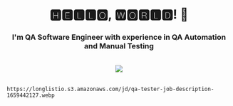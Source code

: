 <h1 align="center">
  🅷🅴🅻🅻🅾, 🆆🅾🆁🅻🅳! 👋  </h1>
 <div align="center">
<h3>I'm QA Software Engineer with experience in QA Automation and Manual Testing </h3>
  </div><br>
  <div align="center">
  <img src="https://as2.ftcdn.net/v2/jpg/02/92/50/81/1000_F_292508157_yIbENLP5Bry8a97l5OXRrkiCZYR5ZtQN.jpg">
    </div>
<br>

	https://longlistio.s3.amazonaws.com/jd/qa-tester-job-description-1659442127.webp
<!--
**TeddyArm/TeddyArm** is a ✨ _special_ ✨ repository because its `README.md` (this file) appears on your GitHub profile.

Here are some ideas to get you started:

- 🔭 I’m currently working on ...
- 🌱 I’m currently learning ...
- 👯 I’m looking to collaborate on ...
- 🤔 I’m looking for help with ...
- 💬 Ask me about ...
- 📫 How to reach me: ...
- 😄 Pronouns: ...
- ⚡ Fun fact: ...
-->
